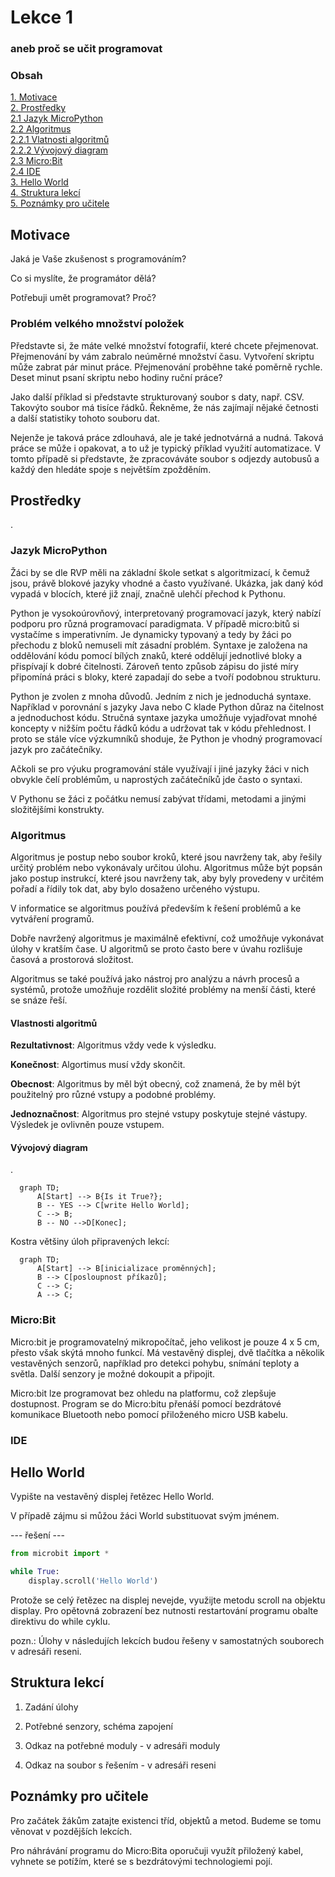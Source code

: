 # Lekce 1
### aneb proč se učit programovat

### Obsah
[1. Motivace](#motivace)  
[2. Prostředky](#resources)  
[2.1 Jazyk MicroPython](#lang)  
[2.2 Algoritmus](#alg)  
[2.2.1 Vlatnosti algoritmů](#alg-prop)  
[2.2.2 Vývojový diagram](#vd)  
[2.3 Micro:Bit](#mbit)  
[2.4 IDE](#ide)  
[3. Hello World](#hello-world)  
[4. Struktura lekcí](#strlek)  
[5. Poznámky pro učitele](#pozn)  
<a name="motivace"/>
## Motivace
Jaká je Vaše zkušenost s programováním?

Co si myslíte, že programátor dělá?

Potřebuji umět programovat? Proč?
### Problém velkého množství položek
Představte si, že máte velké množství fotografií, které chcete přejmenovat. Přejmenování by vám zabralo neúměrné množství času. Vytvoření skriptu může zabrat pár minut práce. Přejmenování proběhne také poměrně rychle. Deset minut psaní skriptu nebo hodiny ruční práce?

Jako další příklad si představte strukturovaný soubor s daty, např. CSV. Takovýto soubor má tisíce řádků. Řekněme, že nás zajímají nějaké četnosti a další statistiky tohoto souboru dat.

Nejenže je taková práce zdlouhavá, ale je také jednotvárná a nudná.
Taková práce se může i opakovat, a to už je typický příklad využití automatizace. V tomto případě si představte, že zpracováváte soubor s odjezdy autobusů a každý den hledáte spoje s největším zpožděním.
<a name="resources"/>
## Prostředky
.
<a name="lang"/>
### Jazyk MicroPython
Žáci by se dle RVP měli na základní škole setkat s algoritmizací, k čemuž jsou, právě blokové jazyky vhodné a často využívané. Ukázka, jak daný kód vypadá v blocích, které již znají, značně ulehčí přechod k Pythonu.

Python je vysokoúrovňový, interpretovaný programovací jazyk, který nabízí podporu pro různá programovací paradigmata. V případě micro:bitů si vystačíme s imperativním. Je dynamicky typovaný a tedy by žáci po přechodu z bloků nemuseli mít zásadní problém. Syntaxe je založena na oddělování kódu pomocí bílých znaků, které oddělují jednotlivé bloky a přispívají k dobré čitelnosti. Zároveň tento způsob zápisu do jisté míry připomíná práci s bloky, které zapadají do sebe a tvoří podobnou strukturu.

Python je zvolen z mnoha důvodů. Jedním z nich je jednoduchá syntaxe. Například v porovnání s jazyky Java nebo C klade Python důraz na čitelnost a jednoduchost kódu. Stručná syntaxe jazyka umožňuje vyjadřovat mnohé koncepty v nižším počtu řádků kódu a udržovat tak v kódu přehlednost. I proto se stále více výzkumníků shoduje, že Python  je vhodný programovací jazyk pro začátečníky.

Ačkoli se pro výuku programování stále využívají i jiné jazyky žáci v nich obvykle čelí problémům, u naprostých začátečníků jde často o syntaxi.

V Pythonu se žáci z počátku nemusí zabývat třídami, metodami a jinými složitějšími konstrukty.
<a name="alg"/>
### Algoritmus
Algoritmus je postup nebo soubor kroků, které jsou navrženy tak, aby řešily určitý problém nebo vykonávaly určitou úlohu. Algoritmus může být popsán jako postup instrukcí, které jsou navrženy tak, aby byly provedeny v určitém pořadí a řídily tok dat, aby bylo dosaženo určeného výstupu.

V informatice se algoritmus používá především k řešení problémů a ke vytváření programů.

Dobře navržený algoritmus je maximálně efektivní, což umožňuje vykonávat úlohy v kratším čase. U algoritmů se proto často bere v úvahu rozlišuje časová a prostorová složitost.

Algoritmus se také používá jako nástroj pro analýzu a návrh procesů a systémů, protože umožňuje rozdělit složité problémy na menší části, které se snáze řeší.

#### <a name="alg-prop"/> Vlastnosti algoritmů

**Rezultativnost**: Algoritmus vždy vede k výsledku.

**Konečnost**: Algortimus musí vždy skončit.

**Obecnost**: Algoritmus by měl být obecný, což znamená, že by měl být použitelný pro různé vstupy a podobné problémy.

**Jednoznačnost**: Algoritmus pro stejné vstupy poskytuje stejné vástupy. Výsledek je ovlivněn pouze vstupem.

#### <a name="vd"/> Vývojový diagram
.
```mermaid
  graph TD;
      A[Start] --> B{Is it True?};
      B -- YES --> C[write Hello World];
	  C --> B;
      B -- NO -->D[Konec];
```
Kostra většiny úloh připravených lekcí:
```mermaid
  graph TD;
      A[Start] --> B[inicializace proměnných];
      B --> C[posloupnost příkazů];
      C --> C;
      A --> C;
```

### Micro:Bit <a name="mbit"/>
Micro:bit je programovatelný mikropočítač, jeho velikost je pouze 4 x 5 cm, přesto však skýtá mnoho funkcí. Má vestavěný displej, dvě tlačítka a několik vestavěných senzorů, například pro detekci pohybu, snímání teploty a světla. Další senzory je možné dokoupit a připojit.


Micro:bit lze programovat bez ohledu na platformu, což zlepšuje dostupnost. Program se do Micro:bitu přenáší pomocí bezdrátové komunikace Bluetooth nebo pomocí přiloženého micro USB kabelu.
### IDE <a name="ide"/>

## Hello World <a name="hello-world"/>
Vypište na vestavěný displej řetězec Hello World.

V případě zájmu si můžou žáci World substituovat svým jménem.

--- řešení ---
```python
from microbit import *

while True:
    display.scroll('Hello World')
```
Protože se celý řetězec na displej nevejde, využijte metodu scroll na objektu display. Pro opětovná zobrazení bez nutnosti restartování programu obalte direktivu do while cyklu.

pozn.: Úlohy v následujích lekcích budou řešeny v samostatných souborech v adresáři reseni.

## Struktura lekcí <a name="strlek"/>
1. Zadání úlohy

2. Potřebné senzory, schéma zapojení

3. Odkaz na potřebné moduly - v adresáři moduly

4. Odkaz na soubor s řešením - v adresáři reseni

## Poznámky pro učitele <a name="pozn"/>
Pro začátek žákům zatajte existenci tříd, objektů a metod. Budeme se tomu věnovat v pozdějších lekcích.

Pro náhrávání programu do Micro:Bita oporučuji využít přiložený kabel, vyhnete se potížím, které se s bezdrátovými technologiemi pojí.
